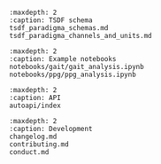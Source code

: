 ```{include} ../README.md
```

```{toctree}
:maxdepth: 2
:caption: TSDF schema
tsdf_paradigma_schemas.md
tsdf_paradigma_channels_and_units.md
```

```{toctree}
:maxdepth: 2
:caption: Example notebooks
notebooks/gait/gait_analysis.ipynb
notebooks/ppg/ppg_analysis.ipynb
```

```{toctree}
:maxdepth: 2
:caption: API
autoapi/index
```

```{toctree}
:maxdepth: 2
:caption: Development
changelog.md
contributing.md
conduct.md
```

